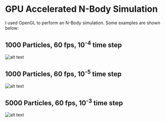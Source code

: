 # GPU Accelerated N-Body Simulation

I used OpenGL to perform an N-Body simulation. Some examples are shown below:

## 1000 Particles, 60 fps, 10<sup>-4</sup> time step
![alt text](saved/1000_60fps_1e4?raw=true)

## 1000 Particles, 60 fps, 10<sup>-5</sup> time step
![alt text](saved/1000_60fps_1e5?raw=true)

## 5000 Particles, 60 fps, 10<sup>-3</sup> time step
![alt text](saved/5000_60fps_1e3?raw=true)
